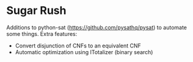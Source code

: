 # Sugar Rush

Additions to python-sat (https://github.com/pysathq/pysat)
to automate some things. Extra features:
- Convert disjunction of CNFs to an equivalent CNF
- Automatic optimization using ITotalizer (binary search)
